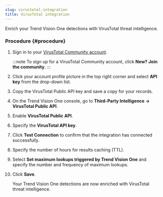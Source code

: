 ```yaml
---
slug: virustotal-integration
title: VirusTotal integration
---
```


Enrich your Trend Vision One detections with VirusTotal threat intelligence.

### Procedure {#procedure}

1.  Sign in to your [VirusTotal Community account](https://www.virustotal.com/gui/sign-in).

    :::note
    To sign up for a VirusTotal Community account, click **New? Join the community**.
    :::

2.  Click your account profile picture in the top right corner and select **API key** from the drop-down list.

3.  Copy the VirusTotal Public API key and save a copy for your records.

4.  On the Trend Vision One console, go to **Third-Party Intelligence → VirusTotal Public API**.

5.  Enable **VirusTotal Public API**.

6.  Specify the **VirusTotal API key**.

7.  Click **Test Connection** to confirm that the integration has connected successfully.

8.  Specify the number of hours for results caching (TTL).

9.  Select **Set maximum lookups triggered by Trend Vision One** and specify the number and frequency of maximum lookups.

10. Click **Save**.

    Your Trend Vision One detections are now enriched with VirusTotal threat intelligence.
